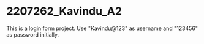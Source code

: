 # 2207262_Kavindu_A2
This is a login form project. Use "Kavindu@123" as username and "123456" as password initially.
